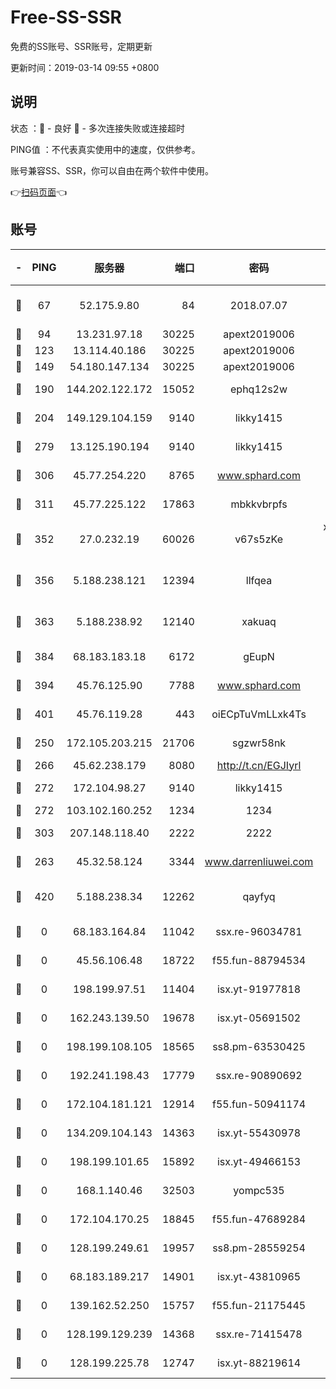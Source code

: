 # Free-SS-SSR

免费的SS账号、SSR账号，定期更新

更新时间：2019-03-14 09:55 +0800

## 说明

状态     ：🙂 - 良好 🙁 - 多次连接失败或连接超时

PING值   ：不代表真实使用中的速度，仅供参考。

账号兼容SS、SSR，你可以自由在两个软件中使用。

👉[扫码页面](https://liesauer.github.io/Free-SS-SSR/)👈

## 账号

|-|PING|服务器|端口|密码|加密方式|区域|
|:----:|:----:|:-----:|-----:|:----:|:----:|:----:|
|🙂|67|52.175.9.80|84|2018.07.07|chacha20-ietf-poly1305|HK|
|🙂|94|13.231.97.18|30225|apext2019006|chacha20|JP|
|🙂|123|13.114.40.186|30225|apext2019006|chacha20|JP|
|🙂|149|54.180.147.134|30225|apext2019006|chacha20|KR|
|🙂|190|144.202.122.172|15052|ephq12s2w|aes-256-cfb|US|
|🙂|204|149.129.104.159|9140|likky1415|aes-256-cfb|HK|
|🙂|279|13.125.190.194|9140|likky1415|aes-256-cfb|KR|
|🙂|306|45.77.254.220|8765|www.sphard.com|aes-256-cfb|SG|
|🙂|311|45.77.225.122|17863|mbkkvbrpfs|aes-256-cfb|GB|
|🙂|352|27.0.232.19|60026|v67s5zKe|xchacha20-ietf-poly1305|HK|
|🙂|356|5.188.238.121|12394|llfqea|chacha20-ietf-poly1305|BR|
|🙂|363|5.188.238.92|12140|xakuaq|chacha20-ietf-poly1305|BR|
|🙂|384|68.183.183.18|6172|gEupN|aes-256-cfb|SG|
|🙂|394|45.76.125.90|7788|www.sphard.com|aes-256-cfb|AU|
|🙂|401|45.76.119.28|443|oiECpTuVmLLxk4Ts|aes-256-cfb|AU|
|🙂|250|172.105.203.215|21706|sgzwr58nk|aes-256-cfb|JP|
|🙂|266|45.62.238.179|8080|http://t.cn/EGJIyrl|rc4-md5|CA|
|🙂|272|172.104.98.27|9140|likky1415|aes-256-cfb|JP|
|🙂|272|103.102.160.252|1234|1234|rc4-md5|JP|
|🙂|303|207.148.118.40|2222|2222|aes-256-cfb|SG|
|🙁|263|45.32.58.124|3344|www.darrenliuwei.com|aes-256-cfb|JP|
|🙁|420|5.188.238.34|12262|qayfyq|chacha20-ietf-poly1305|BR|
|🙁|0|68.183.164.84|11042|ssx.re-96034781|aes-256-cfb|US|
|🙁|0|45.56.106.48|18722|f55.fun-88794534|aes-256-cfb|US|
|🙁|0|198.199.97.51|11404|isx.yt-91977818|aes-256-cfb|US|
|🙁|0|162.243.139.50|19678|isx.yt-05691502|aes-256-cfb|US|
|🙁|0|198.199.108.105|18565|ss8.pm-63530425|aes-256-cfb|US|
|🙁|0|192.241.198.43|17779|ssx.re-90890692|aes-256-cfb|US|
|🙁|0|172.104.181.121|12914|f55.fun-50941174|aes-256-cfb|SG|
|🙁|0|134.209.104.143|14363|isx.yt-55430978|aes-256-cfb|SG|
|🙁|0|198.199.101.65|15892|isx.yt-49466153|aes-256-cfb|US|
|🙁|0|168.1.140.46|32503|yompc535|aes-256-cfb|AU|
|🙁|0|172.104.170.25|18845|f55.fun-47689284|aes-256-cfb|SG|
|🙁|0|128.199.249.61|19957|ss8.pm-28559254|aes-256-cfb|SG|
|🙁|0|68.183.189.217|14901|isx.yt-43810965|aes-256-cfb|SG|
|🙁|0|139.162.52.250|15757|f55.fun-21175445|aes-256-cfb|SG|
|🙁|0|128.199.129.239|14368|ssx.re-71415478|aes-256-cfb|SG|
|🙁|0|128.199.225.78|12747|isx.yt-88219614|aes-256-cfb|SG|
